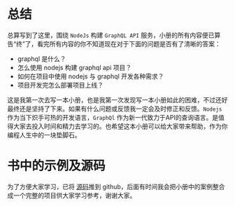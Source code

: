 # 总结

总算写到了这里，围绕 `NodeJs` 构建 `GraphQL API` 服务，小册的所有内容便已算告“终”了，看完所有内容的你不知道现在对于下面的问题是否有了清晰的答案：

*   graphql 是什么？
*   怎么使用 nodejs 构建 graphql api 项目？
*   如何在项目中使用 nodejs 与 graphql 开发各种需求？
*   项目开发完怎么部署项目上线？

这是我第一次去写一本小册，也是我第一次发现写一本小册如此的困难，不过还好最终还是坚持了下来。如果有什么问题或反馈我一定会及时修正和反馈。`Nodejs` 作为当下炽手可热的开发语言，`GraphQl` 作为新一代致力于API的查询语言。是值得大家去投入时间和精力去学习的。也希望这本小册可以给大家带来帮助，作为你编程人生中的一块垫脚石。

# 书中的示例及源码

为了方便大家学习，已将 [源码](https://github.com/push-over/egg-example)推到 github，后面有时间我会把小册中的案例整合成一个完整的项目供大家学习参考，谢谢大家。